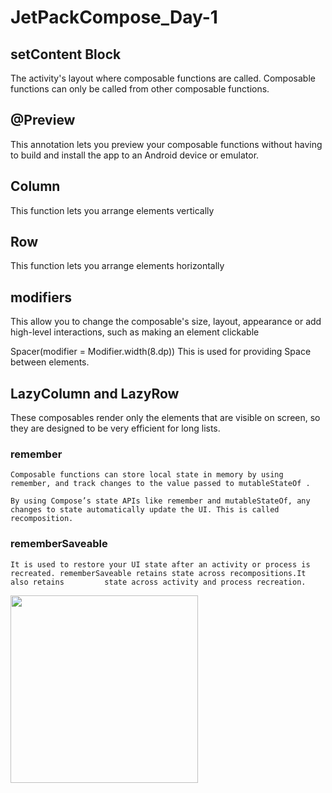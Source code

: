 # JetPackCompose_Day-1

## setContent Block 

The activity's layout where composable functions are called. Composable functions can only be called from other composable functions.

## @Preview 

This annotation lets you preview your composable functions without having to build and install the app to an Android device or emulator.

## Column 

This function lets you arrange elements vertically

## Row 

This function lets you arrange elements horizontally

## modifiers 

This allow you to change the composable's size, layout, appearance or add high-level interactions, such as making an element clickable

Spacer(modifier = Modifier.width(8.dp)) This is used for providing Space between elements.

## LazyColumn and LazyRow

These composables render only the elements that are visible on screen, so they are designed to be very efficient for long lists.

  ### remember 
	
	Composable functions can store local state in memory by using remember, and track changes to the value passed to mutableStateOf .

  	By using Compose’s state APIs like remember and mutableStateOf, any changes to state automatically update the UI. This is called recomposition.

  ### rememberSaveable 
	
	It is used to restore your UI state after an activity or process is recreated. rememberSaveable retains state across recompositions.It also retains     	state across activity and process recreation.

<img src="[https://your-image-url.type](https://user-images.githubusercontent.com/11208646/187078673-14c3cdf5-1375-4f33-9038-71f6cfaf72fe.jpeg)" height="300">


	
